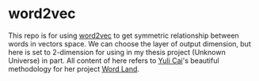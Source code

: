 # word2vec
This repo is for using [word2vec](https://en.wikipedia.org/wiki/Word2vec) to get symmetric relationship between words in vectors space. We can choose the layer of output dimension, but here is set to 2-dimension for using in my thesis project (Unknown Universe) in part. All content of here refers to [Yuli Cai](https://www.caiyuli.com/)'s beautiful methodology for her project [Word Land](https://github.com/yulicai/Word-Land).  

